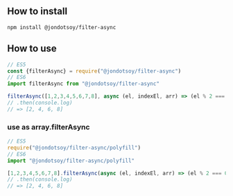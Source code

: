 ## How to install

```
npm install @jondotsoy/filter-async
```

## How to use

```javascript
// ES5
const {filterAsync} = require("@jondotsoy/filter-async")
// ES6
import filterAsync from "@jondotsoy/filter-async"

filterAsync([1,2,3,4,5,6,7,8], async (el, indexEl, arr) => (el % 2 === 0))
// .then(console.log)
// => [2, 4, 6, 8]
```

### use as array.filterAsync

```javascript
// ES5
require("@jondotsoy/filter-async/polyfill")
// ES6
import "@jondotsoy/filter-async/polyfill"

[1,2,3,4,5,6,7,8].filterAsync(async (el, indexEl, arr) => (el % 2 === 0))
// .then(console.log)
// => [2, 4, 6, 8]
```
